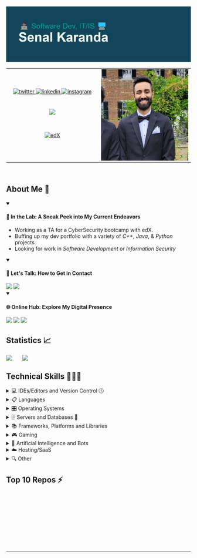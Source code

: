 ![MasterHead](./header.png)
<table>
  <tr>
    <td valign="center" width="50%">
      <div align="center">
        <a href="https://twitter.com/Senal_Karanda" target="_blank"> <img src=https://img.shields.io/badge/twitter-%2300acee.svg?&style=for-the-badge&logo=twitter&logoColor=white alt=twitter style="margin-bottom: 5px;" /> </a>
        <a href="https://linkedin.com/in/Skaranda" target="_blank"> <img src=https://img.shields.io/badge/linkedin-%231E77B5.svg?&style=for-the-badge&logo=linkedin&logoColor=white alt=linkedin style="margin-bottom: 5px;" /> </a>
        <a href="https://instagram.com/Senal.Karanda" target="_blank"> <img src=https://img.shields.io/badge/instagram-%23000000.svg?&style=for-the-badge&logo=instagram&logoColor=white alt=instagram style="margin-bottom: 5px;" /> </a>  
      </div>    
      <br/> <br/> 
      <div align="center"> <img src="https://spotify-github-profile.vercel.app/api/view?uid=rw5sjqhcifjmchy2lyzjne6nh&cover_image=false&theme=default&show_offline=false&background_color=121212&interchange=false" /> </div>  
      <br/> <br/>
      <div align="center"> <a href="https://www.edx.org/" target="_blank"> <img style="margin: 10px" src="https://img.shields.io/badge/edX-%2302262B.svg?style=for-the-badge&logo=edX&logoColor=white" alt="edX" height="100" /> </a> </div>
    </td>
    <td valign="top" width="50%">
      <img src="./headshot.jpg" align="right" width="100%"/>
    </td>
  </tr>
</table>  
<br/>  

## About Me 📖
<div align="left">
  <!-- My current projects/ventures in rapidfire format.-->
  <details open>
    <summary><h4>💼 In the Lab: A Sneak Peek into My Current Endeavors</h4></summary>
    <ul> 
      <li>Working as a TA for a CyberSecurity bootcamp with edX.</li>
      <li>Buffing up my dev portfolio with a variety of <i>C++</i>, <i>Java</i>, & <i>Python</i> projects.</li>
      <li>Looking for work in <i>Software Development</i> or <i>Information Security</i></li>
    </ul>
  </details>
  <!-- Contact info.-->
  <details open>
    <summary><h4>🔔 Let's Talk: How to Get in Contact</h4></summary>
    <a href="mailto:senalkaranda@gmail.com" target="_blank"><img src="https://img.shields.io/badge/E--Mail-senalkaranda%40gmail.com-red"/></a>
    <a href="https://linkedin.com/in/Skaranda" target="_blank"><img src="https://img.shields.io/badge/LinkedIn-https%3A%2F%2Flinkedin.com%2Fin%2FSkaranda-blue"/></a>
  </details>
  <!-- My Websites-->
  <details open>
    <summary><h4>🌐 Online Hub: Explore My Digital Presence</h4></summary>
    <a href="https://senal.us" target="_blank"><img src="https://img.shields.io/website?label=KarandaGram&url=https%3A%2F%2Fsenal.us"/></a>
    <a href="https://catdadstudios.us" target="_blank"><img src="https://img.shields.io/website?label=CatDadStudios&url=https%3A%2F%2Fcatdadstudios.us"/></a>
    <a href="https://portfolio-skaranda.web.app/" target="_blank"><img src="https://img.shields.io/website?label=Dynamic%20Portfolio&url=https%3A%2F%2Fportfolio-skaranda.web.app%2F"/></a>
  </details>
</div>

## Statistics 📈  
<img src="https://github-readme-stats.vercel.app/api?username=SenalKaranda&show_icons=true&theme=tokyonight&count_private=false&rank_icon=github&hide_border=false" align="center" /> &nbsp; &nbsp; &nbsp; <img src="https://github-readme-stats.vercel.app/api/top-langs/?username=SenalKaranda&theme=tokyonight&langs_count=8&hide_border=false&layout=compact&card_width=350" align="center" />

## Technical Skills 🧑🏾‍💻  
<div align="left">
  <details> 
    <summary>💻 IDEs/Editors and Version Control 🕓</summary>
    <br/>
    <a href="" target="_blank"><img style="margin: 10px" src="https://img.shields.io/badge/Eclipse-FE7A16.svg?style=for-the-badge&logo=Eclipse&logoColor=white" alt="Eclipse" height="25" /></a> 
    <a href="" target="_blank"><img style="margin: 10px" src="https://img.shields.io/badge/git-%23F05033.svg?style=for-the-badge&logo=git&logoColor=white" alt="Git" height="25" /></a>
    <a href="" target="_blank"><img style="margin: 10px" src="https://img.shields.io/badge/github-%23121011.svg?style=for-the-badge&logo=github&logoColor=white" alt="GitHub" height="25" /></a>
    <a href="" target="_blank"><img style="margin: 10px" src="https://img.shields.io/badge/gitlab-%23181717.svg?style=for-the-badge&logo=gitlab&logoColor=white" alt="GitLab" height="25" /></a>
    <a href="" target="_blank"><img style="margin: 10px" src="https://img.shields.io/badge/IntelliJIDEA-000000.svg?style=for-the-badge&logo=intellij-idea&logoColor=white" alt="IntelliJ" height="25" /></a> 
    <a href="" target="_blank"><img style="margin: 10px" src="https://img.shields.io/badge/Visual%20Studio%20Code-0078d7.svg?style=for-the-badge&logo=visual-studio-code&logoColor=white" alt="Visual Studio Code" height="25" /></a> 
    <a href="" target="_blank"><img style="margin: 10px" src="https://img.shields.io/badge/Visual%20Studio-5C2D91.svg?style=for-the-badge&logo=visual-studio&logoColor=white" alt="Visual Studio" height="25" /></a> 
  </details>

  <details>
    <summary>📋 Languages</summary>
    <br/>
    <a href="" target="_blank"><img style="margin: 10px" src="https://img.shields.io/badge/c%23-%23239120.svg?style=for-the-badge&logo=c-sharp&logoColor=white" alt="C#" height="25" /></a> 
    <a href="" target="_blank"><img style="margin: 10px" src="https://img.shields.io/badge/c++-%2300599C.svg?style=for-the-badge&logo=c%2B%2B&logoColor=white" alt="C++" height="25" /></a> 
    <a href="" target="_blank"><img style="margin: 10px" src="https://img.shields.io/badge/css3-%231572B6.svg?style=for-the-badge&logo=css3&logoColor=white" alt="CSS3" height="25" /></a> 
    <a href="" target="_blank"><img style="margin: 10px" src="https://img.shields.io/badge/html5-%23E34F26.svg?style=for-the-badge&logo=html5&logoColor=white" alt="HTML5" height="25" /></a> 
    <a href="" target="_blank"><img style="margin: 10px" src="https://img.shields.io/badge/java-%23ED8B00.svg?style=for-the-badge&logo=openjdk&logoColor=white" alt="Java" height="25" />
    </a> <a href="" target="_blank"><img style="margin: 10px" src="https://img.shields.io/badge/javascript-%23323330.svg?style=for-the-badge&logo=javascript&logoColor=%23F7DF1E" alt="JavaScript" height="25" /></a> 
    <a href="" target="_blank"><img style="margin: 10px" src="https://img.shields.io/badge/lua-%232C2D72.svg?style=for-the-badge&logo=lua&logoColor=white" alt="Lua" height="25" /></a> 
    <a href="" target="_blank"><img style="margin: 10px" src="https://img.shields.io/badge/php-%23777BB4.svg?style=for-the-badge&logo=php&logoColor=white" alt="PHP" height="25" /></a> 
    <a href="" target="_blank"><img style="margin: 10px" src="https://img.shields.io/badge/PowerShell-%235391FE.svg?style=for-the-badge&logo=powershell&logoColor=white" alt="Powershell" height="25" /></a>
    <a href="" target="_blank"><img style="margin: 10px" src="https://img.shields.io/badge/python-3670A0?style=for-the-badge&logo=python&logoColor=ffdd54" alt="Python" height="25" /></a> 
    <a href="" target="_blank"><img style="margin: 10px" src="https://img.shields.io/badge/shell_script-%23121011.svg?style=for-the-badge&logo=gnu-bash&logoColor=white" alt="Shell Script" height="25" /></a> 
    <a href="" target="_blank"><img style="margin: 10px" src="https://img.shields.io/badge/Windows%20Terminal-%234D4D4D.svg?style=for-the-badge&logo=windows-terminal&logoColor=white" alt="Windows Terminal" height="25" /></a>
  </details>
  <details>
    <summary>🎛️ Operating Systems</summary>
    <br/>
    <a href="" target="_blank"><img style="margin: 10px" src="https://img.shields.io/badge/Android-3DDC84?style=for-the-badge&logo=android&logoColor=white" alt="Android" height="25" /></a> 
    <a href="" target="_blank"><img style="margin: 10px" src="https://img.shields.io/badge/chrome%20os-3d89fc?style=for-the-badge&logo=google%20chrome&logoColor=white" alt="ChromeOS" height="25" /></a> 
    <a href="" target="_blank"><img style="margin: 10px" src="https://img.shields.io/badge/Kali-268BEE?style=for-the-badge&logo=kalilinux&logoColor=white" alt="Kali Linux" height="25" /></a> 
    <a href="" target="_blank"><img style="margin: 10px" src="https://img.shields.io/badge/Linux-FCC624?style=for-the-badge&logo=linux&logoColor=black" alt="Linux" height="25" /></a>
    <a href="" target="_blank"><img style="margin: 10px" src="https://img.shields.io/badge/Ubuntu-E95420?style=for-the-badge&logo=ubuntu&logoColor=white" alt="Ubuntu" height="25" /></a> 
    <a href="" target="_blank"><img style="margin: 10px" src="https://img.shields.io/badge/Windows-0078D6?style=for-the-badge&logo=windows&logoColor=white" alt="Windows" height="25" /></a> 
    <a href="" target="_blank"><img style="margin: 10px" src="https://img.shields.io/badge/Windows%2011-%230079d5.svg?style=for-the-badge&logo=Windows%2011&logoColor=white" alt="Windows 11" height="25" /></a> 
  </details>
  <details>
    <summary>🗄️ Servers and Databases 💾</summary>
    <br/>
    <a href="" target="_blank"><img style="margin: 10px" src="https://img.shields.io/badge/apache-%23D42029.svg?style=for-the-badge&logo=apache&logoColor=white" alt="Apache" height="25" /></a>
    <a href="" target="_blank"><img style="margin: 10px" src="https://img.shields.io/badge/nginx-%23009639.svg?style=for-the-badge&logo=nginx&logoColor=white" alt="Nginx" height="25" /></a>
    <a href="" target="_blank"><img style="margin: 10px" src="https://img.shields.io/badge/MariaDB-003545?style=for-the-badge&logo=mariadb&logoColor=white" alt="MariaDB" height="25" /></a> 
    <a href="" target="_blank"><img style="margin: 10px" src="https://img.shields.io/badge/MongoDB-%234ea94b.svg?style=for-the-badge&logo=mongodb&logoColor=white" alt="MongoDB" height="25" /></a> 
    <a href="" target="_blank"><img style="margin: 10px" src="https://img.shields.io/badge/mysql-%2300f.svg?style=for-the-badge&logo=mysql&logoColor=white" alt="MySQL" height="25" /></a> 
    <a href="" target="_blank"><img style="margin: 10px" src="https://img.shields.io/badge/sqlite-%2307405e.svg?style=for-the-badge&logo=sqlite&logoColor=white" alt="SQLite" height="25" /></a>
  </details>
  <details> 
    <summary>📚 Frameworks, Platforms and Libraries</summary>
    <br/>
    <a href="" target="_blank"><img style="margin: 10px" src="https://img.shields.io/badge/Anaconda-%2344A833.svg?style=for-the-badge&logo=anaconda&logoColor=white" alt="Anaconda" height="25" /></a> 
    <a href="" target="_blank"><img style="margin: 10px" src="https://img.shields.io/badge/bootstrap-%238511FA.svg?style=for-the-badge&logo=bootstrap&logoColor=white" alt="Bootstrap" height="25" /></a> 
    <a href="" target="_blank"><img style="margin: 10px" src="https://img.shields.io/badge/jquery-%230769AD.svg?style=for-the-badge&logo=jquery&logoColor=white" alt="JQuery" height="25" /></a> 
    <a href="" target="_blank"><img style="margin: 10px" src="https://img.shields.io/badge/node.js-6DA55F?style=for-the-badge&logo=node.js&logoColor=white" alt="Node.js" height="25" /></a>
    <a href="" target="_blank"><img style="margin: 10px" src="https://img.shields.io/badge/numpy-%23013243.svg?style=for-the-badge&logo=numpy&logoColor=white" alt="NumPy" height="25" /></a>
    <a href="" target="_blank"><img style="margin: 10px" src="https://img.shields.io/badge/pandas-%23150458.svg?style=for-the-badge&logo=pandas&logoColor=white" alt="Pandas" height="25" /></a> 
    <a href="" target="_blank"><img style="margin: 10px" src="https://img.shields.io/badge/WordPress-%23117AC9.svg?style=for-the-badge&logo=WordPress&logoColor=white" alt="Wordpress" height="25" /></a>
  </details>
  <details>
    <summary>🎮 Gaming</summary>
    <br/>
    <a href="" target="_blank"><img style="margin: 10px" src="https://img.shields.io/badge/epicgames-%23313131.svg?style=for-the-badge&logo=epicgames&logoColor=white" alt="Epic Games" height="25" /></a> 
    <a href="" target="_blank"><img style="margin: 10px" src="https://img.shields.io/badge/GODOT-%23FFFFFF.svg?style=for-the-badge&logo=godot-engine" alt="Godot Engine" height="25" /></a> 
    <a href="" target="_blank"><img style="margin: 10px" src="https://img.shields.io/badge/Itch-%23FF0B34.svg?style=for-the-badge&logo=Itch.io&logoColor=white" alt="Itch.io" height="25" /></a> 
    <a href="" target="_blank"><img style="margin: 10px" src="https://img.shields.io/badge/steam-%23000000.svg?style=for-the-badge&logo=steam&logoColor=white" alt="Steam" height="25" /></a>
    <a href="" target="_blank"><img style="margin: 10px" src="https://img.shields.io/badge/unrealengine-%23313131.svg?style=for-the-badge&logo=unrealengine&logoColor=white" alt="Unreal Engine" height="25" /></a> 
    <a href="" target="_blank"><img style="margin: 10px" src="https://img.shields.io/badge/xbox-%23107C10.svg?style=for-the-badge&logo=xbox&logoColor=white" alt="Xbox" height="25" /></a>
  </details>
  <details>
    <summary>🤖 Artificial Intelligence and Bots</summary>
    <br/>
    <a href="" target="_blank"><img style="margin: 10px" src="https://img.shields.io/badge/amazon%20alexa-52b5f7?style=for-the-badge&logo=amazon%20alexa&logoColor=white" alt="Alexa" height="25" /></a> 
    <a href="" target="_blank"><img style="margin: 10px" src="https://img.shields.io/badge/chatGPT-74aa9c?style=for-the-badge&logo=openai&logoColor=white" alt="ChatGPT" height="25" /></a> 
    <a href="" target="_blank"><img style="margin: 10px" src="https://img.shields.io/badge/google%20assistant-4285F4?style=for-the-badge&logo=google%20assistant&logoColor=white" alt="Google Assistant" height="25" /></a>
  </details>
  <details>  
    <summary>☁️ Hosting/SaaS</summary>
    <br/>
    <a href="" target="_blank"><img style="margin: 10px" src="https://img.shields.io/badge/AWS-%23FF9900.svg?style=for-the-badge&logo=amazon-aws&logoColor=white" alt="AWS" height="25" /></a> 
    <a href="" target="_blank"><img style="margin: 10px" src="https://img.shields.io/badge/azure-%230072C6.svg?style=for-the-badge&logo=microsoftazure&logoColor=white" alt="Azure" height="25" /></a> 
    <a href="" target="_blank"><img style="margin: 10px" src="https://img.shields.io/badge/DigitalOcean-%230167ff.svg?style=for-the-badge&logo=digitalOcean&logoColor=white" alt="Digital Ocean" height="25" /></a> 
    <a href="" target="_blank"><img style="margin: 10px" src="https://img.shields.io/badge/firebase-%23039BE5.svg?style=for-the-badge&logo=firebase" alt="Firebase" height="25" /></a>
    <a href="" target="_blank"><img style="margin: 10px" src="https://img.shields.io/badge/github%20pages-121013?style=for-the-badge&logo=github&logoColor=white" alt="Github Pages" height="25" /></a> 
  </details>
  <details>
    <summary>🔍 Other</summary>
    <br>
    <a href="" target="_blank"><img style="margin: 10px" src="https://img.shields.io/badge/ansible-%231A1918.svg?style=for-the-badge&logo=ansible&logoColor=white" alt="Ansible" height="25" /></a> 
    <a href="" target="_blank"><img style="margin: 10px" src="https://img.shields.io/badge/-Arduino-00979D?style=for-the-badge&logo=Arduino&logoColor=white" alt="Arduino" height="25" /></a>
    <a href="" target="_blank"><img style="margin: 10px" src="https://img.shields.io/badge/docker-%230db7ed.svg?style=for-the-badge&logo=docker&logoColor=white" alt="Docker" height="25" /></a>
    <a href="" target="_blank"><img style="margin: 10px" src="https://img.shields.io/badge/Microsoft_Excel-217346?style=for-the-badge&logo=microsoft-excel&logoColor=white" alt="Excel" height="25" /></a> 
    <a href="" target="_blank"><img style="margin: 10px" src="https://img.shields.io/badge/home%20assistant-%2341BDF5.svg?style=for-the-badge&logo=home-assistant&logoColor=white" alt="Home Assistant" height="25" /></a>
    <a href="" target="_blank"><img style="margin: 10px" src="https://img.shields.io/badge/mosquitto-%233C5280.svg?style=for-the-badge&logo=eclipsemosquitto&logoColor=white" alt="Mosquitto" height="25" /></a> 
    <a href="" target="_blank"><img style="margin: 10px" src="https://img.shields.io/badge/pihole-%2396060C.svg?style=for-the-badge&logo=pi-hole&logoColor=white" alt="Pi-Hole" height="25" /></a>  
    <a href="" target="_blank"><img style="margin: 10px" src="https://img.shields.io/badge/-RaspberryPi-C51A4A?style=for-the-badge&logo=Raspberry-Pi" alt="Raspberry Pi" height="25" /></a> 
    <a href="" target="_blank"><img style="margin: 10px" src="https://img.shields.io/badge/vagrant-%231563FF.svg?style=for-the-badge&logo=vagrant&logoColor=white" alt="Vagrant" height="25" /></a>
    <a href="" target="_blank"><img style="margin: 10px" src="https://img.shields.io/badge/Microsoft_Word-2B579A?style=for-the-badge&logo=microsoft-word&logoColor=white" alt="Word" height="25" /></a>
  </details>
</div>

## Top 10 Repos ⚡
<div align="center">
   <a href="https://github.com/SenalKaranda/UE5-ProceduralTerrain_3D" target="_blank"><img style="margin: 10px" src="https://github-readme-stats.vercel.app/api/pin/?username=SenalKaranda&repo=UE5-ProceduralTerrain_3D&theme=tokyonight" alt=""/></a> &nbsp; &nbsp; &nbsp; <a href="https://github.com/SenalKaranda/UE5-ProceduralTerrain_2D" target="_blank"><img style="margin: 10px" src="https://github-readme-stats.vercel.app/api/pin/?username=SenalKaranda&repo=UE5-ProceduralTerrain_2D&theme=tokyonight" alt=""/></a> <br/> <br/>
  <a href="https://github.com/SenalKaranda/HTML-KarandaGram" target="_blank"><img style="margin: 10px" src="https://github-readme-stats.vercel.app/api/pin/?username=SenalKaranda&repo=HTML-KarandaGram&theme=tokyonight" alt=""/></a> &nbsp; &nbsp; &nbsp; <a href="https://github.com/SenalKaranda/HTML-KarandaGram_Poster" target="_blank"><img style="margin: 10px" src="https://github-readme-stats.vercel.app/api/pin/?username=SenalKaranda&repo=HTML-KarandaGram_Poster&theme=tokyonight" alt=""/></a> <br/> <br/>
  <a href="https://github.com/SenalKaranda/HTML-Dynamic_Portfolio" target="_blank"><img style="margin: 10px" src="https://github-readme-stats.vercel.app/api/pin/?username=SenalKaranda&repo=HTML-Dynamic_Portfolio&theme=tokyonight" alt=""/></a> &nbsp; &nbsp; &nbsp; <a href="https://github.com/SenalKaranda/PY-Teaching_Utilities" target="_blank"><img style="margin: 10px" src="https://github-readme-stats.vercel.app/api/pin/?username=SenalKaranda&repo=PY-Teaching_Utilities&theme=tokyonight" alt=""/></a> <br/> <br/>
  <a href="https://github.com/SenalKaranda/UE5-Side_Runner" target="_blank"><img style="margin: 10px" src="https://github-readme-stats.vercel.app/api/pin/?username=SenalKaranda&repo=UE5-Side_Runner&theme=tokyonight" alt=""/></a> &nbsp; &nbsp; &nbsp; <a href="https://github.com/SenalKaranda/UE5-Asteroids" target="_blank"><img style="margin: 10px" src="https://github-readme-stats.vercel.app/api/pin/?username=SenalKaranda&repo=UE5-Asteroids&theme=tokyonight" alt=""/></a>
</div>

----
<!--          HELPFUL LINKS FOR ME          -->

<!-- -->

<!-- BADGE FORMAT: <a href="" target="_blank"><img style="margin: 10px" src="https://github-readme-stats.vercel.app/api/pin/?username=anuraghazra&repo=github-readme-stats)](https://github.com/anuraghazra/github-readme-stats" alt="" height="25" /></a> -->

<!--- TOP LANGUAGES: [![Top Langs](https://github-readme-stats.vercel.app/api/top-langs/?username=SenalKaranda)](https://github.com/anuraghazra/github-readme-stats) -->

<!-- REPO PIN: [![Readme Card](https://github-readme-stats.vercel.app/api/pin/?username=anuraghazra&repo=github-readme-stats)](https://github.com/anuraghazra/github-readme-stats) -->

<!-- MARKDOWN EMOJI: https://gist.github.com/rxaviers/7360908 -->

<!-- SHIELDS.IO: https://shields.io/ -->

<!-- HUGE RESOURCE LIST: https://github.com/abhisheknaiidu/awesome-github-profile-readme -->
